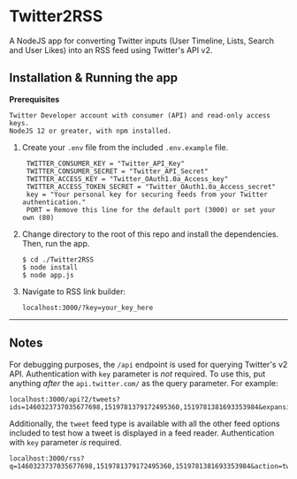 # Twitter2RSS
 
A NodeJS app for converting Twitter inputs (User Timeline, Lists, Search and User Likes) into an RSS feed using Twitter's API v2.

## Installation & Running the app
**Prerequisites**
```
Twitter Developer account with consumer (API) and read-only access keys.
NodeJS 12 or greater, with npm installed.
```
1. Create your `.env` file from the included `.env.example` file.
   ```
    TWITTER_CONSUMER_KEY = "Twitter_API_Key"
    TWITTER_CONSUMER_SECRET = "Twitter_API_Secret"
    TWITTER_ACCESS_KEY = "Twitter_OAuth1.0a_Access_key"
    TWITTER_ACCESS_TOKEN_SECRET = "Twitter_OAuth1.0a_Access_secret"
    key = "Your personal key for securing feeds from your Twitter authentication."
    PORT = Remove this line for the default port (3000) or set your own (80)
   ```

2. Change directory to the root of this repo and install the dependencies. Then, run the app.
   ```
   $ cd ./Twitter2RSS
   $ node install
   $ node app.js
   ```

3. Navigate to RSS link builder:
   ```
   localhost:3000/?key=your_key_here
   ```
___
## Notes
For debugging purposes, the `/api` endpoint is used for querying Twitter's v2 API. Authentication with `key` parameter is _not_ required. To use this, put anything _after_ the `api.twitter.com/` as the query parameter. For example:
```
localhost:3000/api?2/tweets?ids=1460323737035677698,1519781379172495360,1519781381693353984&expansions=author_id
```

Additionally, the `tweet` feed type is available with all the other feed options included to test how a tweet is displayed in a feed reader. Authentication with `key` parameter _is_ required.
```
localhost:3000/rss?q=1460323737035677698,1519781379172495360,1519781381693353984&action=tweet&filters=tweets,replies,retweets,attachments,text&title=plain
```
